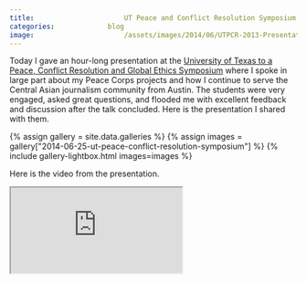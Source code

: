 ```yaml
---
title:						UT Peace and Conflict Resolution Symposium
categories:				blog
image:						/assets/images/2014/06/UTPCR-2013-Presentation.002.jpg
---
```


Today I gave an hour-long presentation at the [University of Texas to a Peace, Conflict Resolution and Global Ethics Symposium](https://www.utpcr.org/) where I spoke in large part about my Peace Corps projects and how I continue to serve the Central Asian journalism community from Austin. The students were very engaged, asked great questions, and flooded me with excellent feedback and discussion after the talk concluded. Here is the presentation I shared with them.

{% assign gallery = site.data.galleries %}
{% assign images = gallery["2014-06-25-ut-peace-conflict-resolution-symposium"] %}
{% include gallery-lightbox.html images=images %}

Here is the video from the presentation.

<div class="embed-responsive embed-responsive-16by9">
	<iframe class="embed-responsive-item" src="https://www.youtube.com/embed/GoYcCdS67dA" %}